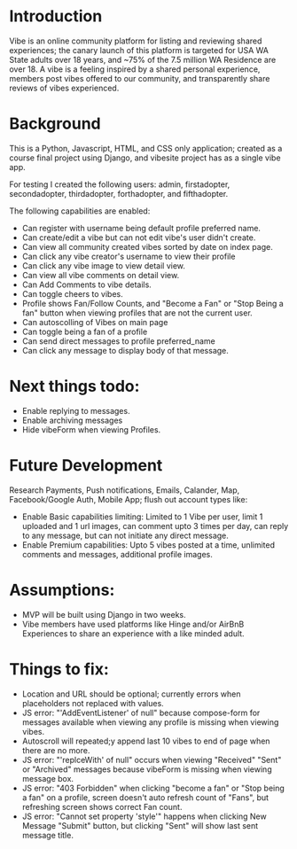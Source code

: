 # Introduction
Vibe is an online community platform for listing and reviewing shared experiences; the canary launch of this platform is targeted for USA WA State adults over 18 years, and ~75% of the 7.5 million WA Residence are over 18. A vibe is a feeling inspired by a shared personal experience, members post vibes offered to our community, and transparently share reviews of vibes experienced. 

# Background
This is a Python, Javascript, HTML, and CSS only application; created as a course final project using Django, and vibesite project has as a single vibe app.

For testing I created the following users:
admin, firstadopter, secondadopter, thirdadopter, forthadopter, and fifthadopter.

The following capabilities are enabled:
- Can register with username being default profile preferred name.
- Can create/edit a vibe but can not edit vibe's user didn't create.
- Can view all community created vibes sorted by date on index page.
- Can click any vibe creator's username to view their profile
- Can click any vibe image to view detail view.
- Can view all vibe comments on detail view.
- Can Add Comments to vibe details.
- Can toggle cheers to vibes.
- Profile shows Fan/Follow Counts, and "Become a Fan" or "Stop Being a fan" button when viewing profiles that are not the current user.
- Can autoscolling of Vibes on main page
- Can toggle being a fan of a profile
- Can send direct messages to profile preferred_name
- Can click any message to display body of that message.

# Next things todo:
- Enable replying to messages.
- Enable archiving messages
- Hide vibeForm when viewing Profiles.

# Future Development
Research Payments, Push notifications, Emails, Calander, Map, Facebook/Google Auth, Mobile App; flush out account types like: 
- Enable Basic capabilities limiting: Limited to 1 Vibe per user, limit 1 uploaded and 1 url images, can comment upto 3 times per day, can reply to any message, but can not initiate any direct message.
- Enable Premium capabilities: Upto 5 vibes posted at a time, unlimited comments and messages, additional profile images.

# Assumptions:
- MVP will be built using Django in two weeks.
- Vibe members have used platforms like Hinge and/or AirBnB Experiences to share an experience with a like minded adult.

# Things to fix:
- Location and URL should be optional; currently errors when placeholders not replaced with values.
- JS error: "'AddEventListener' of null" because compose-form for messages available when viewing any profile is missing when viewing vibes.
- Autoscroll will repeated;y append last 10 vibes to end of page when there are no more.
- JS error: "'replceWith' of null" occurs when viewing "Received" "Sent" or "Archived" messages because vibeForm is missing when viewing message box.
- JS error: "403 Forbidden" when clicking "become a fan" or "Stop being a fan" on a profile, screen doesn't auto refresh count of "Fans", but refreshing screen shows correct Fan count.
- JS error: "Cannot set property 'style'" happens when clicking New Message "Submit" button, but clicking "Sent" will show last sent message title. 
